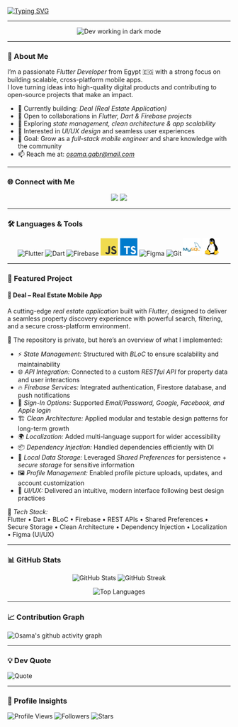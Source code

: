 <!-- Animated Typing Intro -->
[![Typing SVG](https://readme-typing-svg.herokuapp.com?font=Fira+Code&pause=1000&color=36BCF7&center=true&vCenter=true&width=700&lines=Hi+👋,+I'm+Osama+Gabr;Flutter+Developer+%7C+Mobile+Engineer;Cross+Platform+Enthusiast+%7C+Open+Source+Contributor;Always+Learning+%F0%9F%9A%80)](https://git.io/typing-svg)

---

<!-- Mobile Developer Coding GIF -->
<p align="center">
  <img src="https://media.giphy.com/media/iIqmM5tTjmpOB9mpbn/giphy.gif" width="500" alt="Dev working in dark mode"/>
</p>

---

### 🚀 About Me
I’m a passionate *Flutter Developer* from Egypt 🇪🇬 with a strong focus on building scalable, cross-platform mobile apps.  
I love turning ideas into high-quality digital products and contributing to open-source projects that make an impact.  

- 📱 Currently building: *Deal (Real Estate Application)*
- 🤝 Open to collaborations in *Flutter, Dart & Firebase projects*
- 🌱 Exploring *state management, clean architecture & app scalability*
- 🧩 Interested in *UI/UX design* and seamless user experiences
- 🎯 Goal: Grow as a *full-stack mobile engineer* and share knowledge with the community
- 📫 Reach me at: *osama.gabr@mail.com*

---

### 🌐 Connect with Me
<p align="center">
  <a href="https://www.linkedin.com/in/osama-gabr-99456822a" target="_blank"><img src="https://img.shields.io/badge/-Osama%20Gabr-blue?style=for-the-badge&logo=Linkedin&logoColor=white"/></a>
  <a href="https://www.facebook.com/share/16vDTHJMo5/" target="_blank"><img src="https://img.shields.io/badge/-Facebook-1877F2?style=for-the-badge&logo=facebook&logoColor=white"/></a>
</p>

---

### 🛠 Languages & Tools
<p align="center">
  <img src="https://www.vectorlogo.zone/logos/flutterio/flutterio-icon.svg" alt="Flutter" width="40" height="40"/> 
  <img src="https://www.vectorlogo.zone/logos/dartlang/dartlang-icon.svg" alt="Dart" width="40" height="40"/> 
  <img src="https://www.vectorlogo.zone/logos/firebase/firebase-icon.svg" alt="Firebase" width="40" height="40"/> 
  <img src="https://raw.githubusercontent.com/devicons/devicon/master/icons/javascript/javascript-original.svg" alt="JavaScript" width="40" height="40"/>
  <img src="https://raw.githubusercontent.com/devicons/devicon/master/icons/typescript/typescript-original.svg" alt="TypeScript" width="40" height="40"/> 
  <img src="https://www.vectorlogo.zone/logos/figma/figma-icon.svg" alt="Figma" width="40" height="40"/>
  <img src="https://www.vectorlogo.zone/logos/git-scm/git-scm-icon.svg" alt="Git" width="40" height="40"/> 
  <img src="https://raw.githubusercontent.com/devicons/devicon/master/icons/mysql/mysql-original-wordmark.svg" alt="MySQL" width="40" height="40"/> 
  <img src="https://raw.githubusercontent.com/devicons/devicon/master/icons/linux/linux-original.svg" alt="Linux" width="40" height="40"/> 
</p>

---

### 🌟 Featured Project

#### 📱 Deal – Real Estate Mobile App
A cutting-edge *real estate application* built with *Flutter*, designed to deliver a seamless property discovery experience with powerful search, filtering, and a secure cross-platform environment.

🔑 The repository is private, but here’s an overview of what I implemented:  

- ⚡ *State Management:* Structured with *BLoC* to ensure scalability and maintainability  
- 🌐 *API Integration:* Connected to a custom *RESTful API* for property data and user interactions  
- 🔥 *Firebase Services:* Integrated authentication, Firestore database, and push notifications  
- 🔑 *Sign-In Options:* Supported *Email/Password, Google, Facebook, and Apple login*  
- 🏗 *Clean Architecture:* Applied modular and testable design patterns for long-term growth  
- 🌍 *Localization:* Added multi-language support for wider accessibility  
- 📦 *Dependency Injection:* Handled dependencies efficiently with DI  
- 💾 *Local Data Storage:* Leveraged *Shared Preferences* for persistence + *secure storage* for sensitive information  
- 🖼 *Profile Management:* Enabled profile picture uploads, updates, and account customization  
- 🎨 *UI/UX:* Delivered an intuitive, modern interface following best design practices  

🚀 *Tech Stack:*  
Flutter • Dart • BLoC • Firebase • REST APIs • Shared Preferences • Secure Storage • Clean Architecture • Dependency Injection • Localization • Figma (UI/UX)  

---

### 📊 GitHub Stats
<p align="center">
  <img src="https://github-readme-stats.vercel.app/api?username=oreWaOsama&show_icons=true&theme=tokyonight" alt="GitHub Stats" height="180"/>
  <img src="https://github-readme-streak-stats.herokuapp.com/?user=oreWaOsama&theme=tokyonight" alt="GitHub Streak" height="180"/>
</p>

<p align="center">
  <img src="https://github-readme-stats.vercel.app/api/top-langs?username=oreWaOsama&show_icons=true&layout=compact&theme=tokyonight" alt="Top Languages" height="150"/>
</p>

---

### 📈 Contribution Graph
![Osama's github activity graph](https://github-readme-activity-graph.vercel.app/graph?username=oreWaOsama&theme=tokyo-night)


---

### 💡 Dev Quote
![Quote](https://quotes-github-readme.vercel.app/api?type=horizontal&theme=radical)

---

### 🔗 Profile Insights
![Profile Views](https://komarev.com/ghpvc/?username=oreWaOsama&color=blueviolet)
![Followers](https://img.shields.io/github/followers/oreWaOsama?label=Followers&style=social)
![Stars](https://img.shields.io/github/stars/oreWaOsama?label=Stars&style=social)
